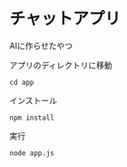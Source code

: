 # チャットアプリ

AIに作らせたやつ

アプリのディレクトリに移動
```shell
cd app
```

インストール
```shell
npm install
```

実行
```shell
node app.js
```
